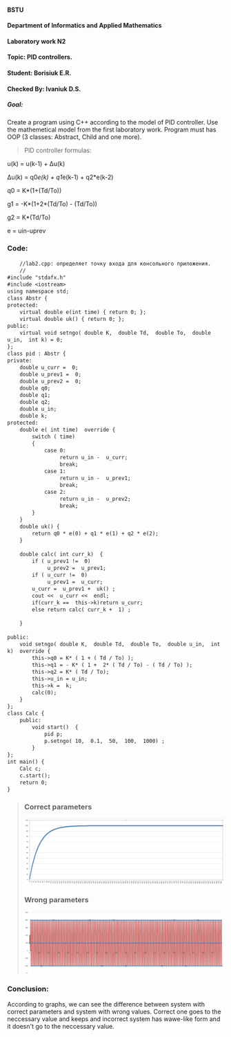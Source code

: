 #### BSTU
#### Department of Informatics and Applied Mathematics
#### Laboratory work N2
#### Topic: PID controllers.
#### Student: Borisiuk E.R.
#### Checked By: Ivaniuk D.S.

##### Goal: 
Create a program using C++ according to the model of PID controller. Use the mathemetical model from the first laboratory work. Program must has OOP (3 classes: Abstract,  Child and one more).

>PID controller formulas:

 u(k) = u(k-1) + Δu(k)

 Δu(k) = q0*e(k) + q1*e(k-1) + q2*e(k-2)

 q0 = K*(1+(Td/To))

 g1 = -K*(1+2*(Td/To) - (Td/To))

 g2 = K*(Td/To)

 e = uin-uprev


### Code:
		//lab2.cpp: определяет точку входа для консольного приложения.
		//
	#include "stdafx.h"
	#include <iostream> 
	using namespace std; 
	class Abstr { 
	protected: 
		virtual double e(int time) { return 0; };
		virtual double uk() { return 0; };
	public:
		virtual void setngo( double K,  double Td,  double To,  double u_in,  int k) = 0; 
	}; 
	class pid : Abstr {
	private: 
		double u_curr =  0; 
		double u_prev1 =  0; 
		double u_prev2 =  0; 
		double q0;
		double q1;
		double q2;
		double u_in; 
		double k; 
	protected: 
		double e( int time)  override { 
			switch ( time) 
			{ 
				case 0: 
					 return u_in -  u_curr; 
					 break; 
				case 1: 
					 return u_in -  u_prev1; 
					 break; 
				case 2: 
					 return u_in -  u_prev2; 
					 break; 
			} 
		} 
		double uk() {
			return q0 * e(0) + q1 * e(1) + q2 * e(2);
		}
		
		double calc( int curr_k)  { 
			if ( u_prev1 !=  0)
				 u_prev2 =  u_prev1; 
			if ( u_curr !=  0)
				 u_prev1 =  u_curr; 
			u_curr =  u_prev1 +  uk() ; 
			cout <<  u_curr <<  endl; 
			if(curr_k ==  this->k)return u_curr;
			else return calc( curr_k +  1) ;
				 
		} 
		
	public: 
		void setngo( double K,  double Td,  double To,  double u_in,  int k)  override { 
			this->q0 = K* ( 1 + ( Td / To) );
			this->q1 = - K* ( 1 +  2* ( Td / To) - ( Td / To) );
			this->q2 = K* ( Td / To);
			this->u_in = u_in; 
			this->k =  k; 
			calc(0);
		}
	}; 
	class Calc { 
		public:
			void start()  { 
				pid p; 
				p.setngo( 10,  0.1,  50,  100,  1000) ;
			} 
	}; 
	int main() { 
		Calc c;
		c.start();
		return 0; 
	} 

>### Correct parameters
>![Correct parameters](https://github.com/Blckwtrs/mmipu-lab-16-17/blob/master/trunk/AS0004601/lab2/img/img.PNG)
>### Wrong parameters
>![Wrong parameters](https://github.com/Blckwtrs/mmipu-lab-16-17/blob/master/trunk/AS0004601/lab2/img/wrong.PNG)
### Conclusion:
According to  graphs, we can see the difference between system with correct  parameters and system with wrong values. Correct one goes to the neccessary value and keeps and incorrect system has wawe-like form and it doesn't go to the neccessary value.